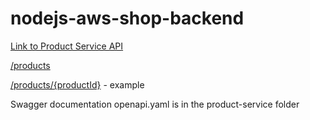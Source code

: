# nodejs-aws-shop-backend

[Link to Product Service API](https://ic4qlwt2a5.execute-api.eu-west-1.amazonaws.com)

[/products](https://ic4qlwt2a5.execute-api.eu-west-1.amazonaws.com/products)

[/products/{productId}](https://ic4qlwt2a5.execute-api.eu-west-1.amazonaws.com/products/6ec0bd7f-11c0-43da-975e-2a8ad9ebae02) - example

Swagger documentation openapi.yaml is in the product-service folder
